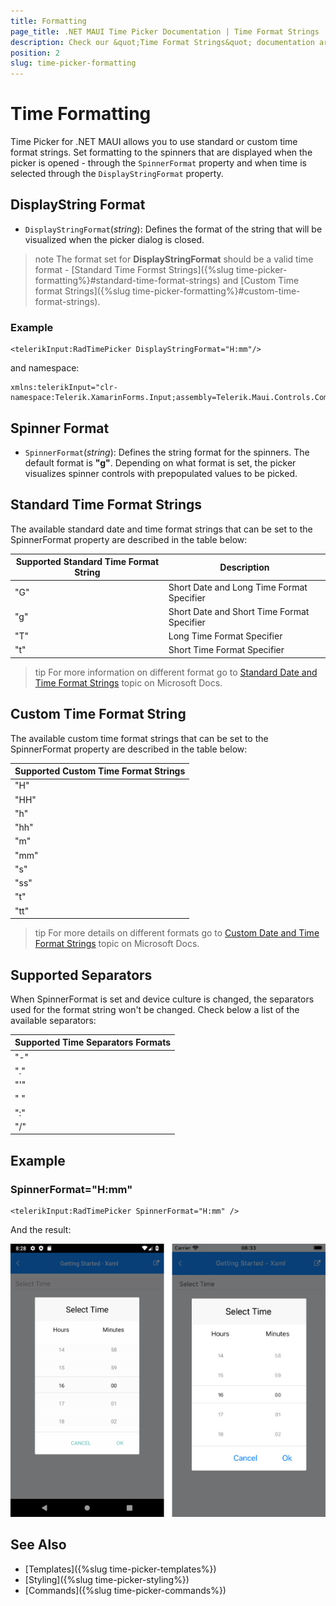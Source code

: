 ```yaml
---
title: Formatting
page_title: .NET MAUI Time Picker Documentation | Time Format Strings
description: Check our &quot;Time Format Strings&quot; documentation article for Telerik TimePicker for .NET MAUI.
position: 2
slug: time-picker-formatting
---
```


# Time Formatting

Time Picker for .NET MAUI allows you to use standard or custom time format strings. Set formatting to the spinners that are displayed when the picker is opened - through the `SpinnerFormat` property and when time is selected through the `DisplayStringFormat` property. 

## DisplayString Format

* `DisplayStringFormat`(*string*): Defines the format of the string that will be visualized when the picker dialog is closed. 

>note The format set for **DisplayStringFormat** should be a valid time format - [Standard Time Formst Strings]({%slug time-picker-formatting%}#standard-time-format-strings) and [Custom Time format Strings]({%slug time-picker-formatting%}#custom-time-format-strings). 

### Example 

```XAML
<telerikInput:RadTimePicker DisplayStringFormat="H:mm"/>
```

and namespace:

```XAML
xmlns:telerikInput="clr-namespace:Telerik.XamarinForms.Input;assembly=Telerik.Maui.Controls.Compatibility"
```

## Spinner Format

* `SpinnerFormat`(*string*): Defines the string format for the spinners. The default format is **"g"**. Depending on what format is set, the picker visualizes spinner controls with prepopulated values to be picked.

## Standard Тime Format Strings

The available standard date and time format strings that can be set to the SpinnerFormat property are described in the table below:

| Supported Standard Time Format String | Description |
| -------- | -------- |
| "G" | Short Date and Long Time Format Specifier |
| "g" | Short Date and Short Time Format Specifier |
| "T" | Long Time Format Specifier |
| "t" | Short Time Format Specifier |

>tip For more information on different format go to [Standard Date and Time Format Strings](https://docs.microsoft.com/en-us/dotnet/standard/base-types/standard-date-and-time-format-strings) topic on Microsoft Docs.

## Custom Time Format String

The available custom time format strings that can be set to the SpinnerFormat property are described in the table below:

| Supported Custom Time Format Strings|
| -------- |
| "H" |
| "HH" |
| "h" |
| "hh" |
| "m" |
| "mm" |
| "s" |
| "ss" |
| "t" |
| "tt" |
 
>tip For more details on different formats go to [Custom Date and Time Format Strings](https://docs.microsoft.com/en-us/dotnet/standard/base-types/custom-date-and-time-format-strings) topic on Microsoft Docs.

## Supported Separators

When SpinnerFormat is set and device culture is changed, the separators used for the format string won't be changed. Check below a list of the available separators:

| Supported Time Separators Formats |
| -------- |
| "-" |
| "." |
| "'" |
| " " |
| ":" |
| "/" |

## Example

### SpinnerFormat="H:mm"

```XAML
<telerikInput:RadTimePicker SpinnerFormat="H:mm" />
```

And the result:

![](images/timepicker-string-format-H-mm.png)

## See Also

- [Templates]({%slug time-picker-templates%})
- [Styling]({%slug time-picker-styling%})
- [Commands]({%slug time-picker-commands%})
